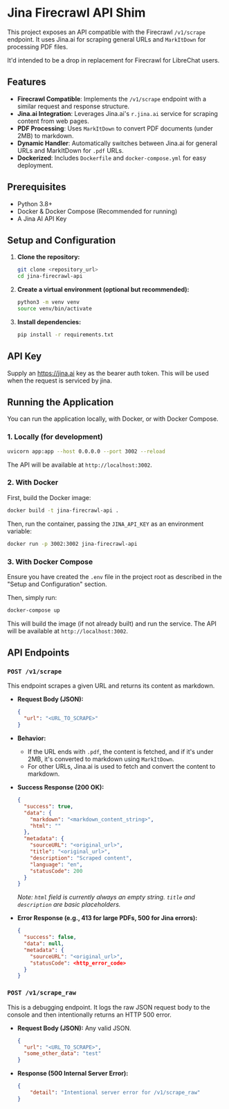 # Jina Firecrawl API Shim

This project exposes an API compatible with the Firecrawl `/v1/scrape` endpoint. It uses Jina.ai for scraping general URLs and `MarkItDown` for processing PDF files.

It'd intended to be a drop in replacement for Firecrawl for LibreChat users.

## Features

*   **Firecrawl Compatible**: Implements the `/v1/scrape` endpoint with a similar request and response structure.
*   **Jina.ai Integration**: Leverages Jina.ai's `r.jina.ai` service for scraping content from web pages.
*   **PDF Processing**: Uses `MarkItDown` to convert PDF documents (under 2MB) to markdown.
*   **Dynamic Handler**: Automatically switches between Jina.ai for general URLs and MarkItDown for `.pdf` URLs.
*   **Dockerized**: Includes `Dockerfile` and `docker-compose.yml` for easy deployment.

## Prerequisites

*   Python 3.8+
*   Docker & Docker Compose (Recommended for running)
*   A Jina AI API Key

## Setup and Configuration

1.  **Clone the repository:**
    ```bash
    git clone <repository_url>
    cd jina-firecrawl-api
    ```

2.  **Create a virtual environment (optional but recommended):**
    ```bash
    python3 -m venv venv
    source venv/bin/activate
    ```

3.  **Install dependencies:**
    ```bash
    pip install -r requirements.txt
    ```
## API Key

Supply an https://jina.ai key as the bearer auth token. This will be used when the request is serviced by jina.

## Running the Application

You can run the application locally, with Docker, or with Docker Compose.

### 1. Locally (for development)

```bash
uvicorn app:app --host 0.0.0.0 --port 3002 --reload
```
The API will be available at `http://localhost:3002`.

### 2. With Docker

First, build the Docker image:
```bash
docker build -t jina-firecrawl-api .
```

Then, run the container, passing the `JINA_API_KEY` as an environment variable:
```bash
docker run -p 3002:3002 jina-firecrawl-api
```

### 3. With Docker Compose

Ensure you have created the `.env` file in the project root as described in the "Setup and Configuration" section.

Then, simply run:
```bash
docker-compose up
```
This will build the image (if not already built) and run the service. The API will be available at `http://localhost:3002`.

## API Endpoints

### `POST /v1/scrape`

This endpoint scrapes a given URL and returns its content as markdown.

*   **Request Body (JSON):**
    ```json
    {
      "url": "<URL_TO_SCRAPE>"
    }
    ```

*   **Behavior:**
    *   If the URL ends with `.pdf`, the content is fetched, and if it's under 2MB, it's converted to markdown using `MarkItDown`.
    *   For other URLs, Jina.ai is used to fetch and convert the content to markdown.

*   **Success Response (200 OK):**
    ```json
    {
      "success": true,
      "data": {
        "markdown": "<markdown_content_string>",
        "html": "" 
      },
      "metadata": {
        "sourceURL": "<original_url>",
        "title": "<original_url>",
        "description": "Scraped content",
        "language": "en",
        "statusCode": 200
      }
    }
    ```
    *Note: `html` field is currently always an empty string. `title` and `description` are basic placeholders.*

*   **Error Response (e.g., 413 for large PDFs, 500 for Jina errors):**
    ```json
    {
      "success": false,
      "data": null,
      "metadata": {
        "sourceURL": "<original_url>",
        "statusCode": <http_error_code>
      }
    }
    ```

### `POST /v1/scrape_raw`

This is a debugging endpoint. It logs the raw JSON request body to the console and then intentionally returns an HTTP 500 error.

*   **Request Body (JSON):**
    Any valid JSON.
    ```json
    {
      "url": "<URL_TO_SCRAPE>",
      "some_other_data": "test"
    }
    ```
*   **Response (500 Internal Server Error):**
    ```json
    {
        "detail": "Intentional server error for /v1/scrape_raw"
    }
    ```
